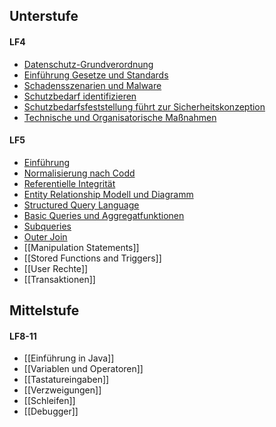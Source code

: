 ## Unterstufe
#### LF4
- [Datenschutz-Grundverordnung](Datenschutz-Grundverordnung.md)
- [Einführung Gesetze und Standards](Einführung%20Gesetze%20und%20Standards.md)
- [Schadensszenarien und Malware](Schadensszenarien%20und%20Malware.md)
- [Schutzbedarf identifizieren](Schutzbedarf%20identifizieren.md)
- [Schutzbedarfsfeststellung führt zur Sicherheitskonzeption](Schutzbedarfsfeststellung%20führt%20zur%20Sicherheitskonzeption.md)
- [Technische und Organisatorische Maßnahmen](Technische%20und%20Organisatorische%20Maßnahmen.md)

#### LF5
- [Einführung](Einführung.md)
- [Normalisierung nach Codd](Normalisierung%20nach%20Codd.md)
- [Referentielle Integrität](Referentielle%20Integrität.md)
- [Entity Relationship Modell und Diagramm](Entity%20Relationship%20Modell%20und%20Diagramm.md)
- [Structured Query Language](Structured%20Query%20Language.md)
- [Basic Queries und Aggregatfunktionen](Basic%20Queries%20und%20Aggregatfunktionen.md)
- [Subqueries](Subqueries.md)
- [Outer Join](Outer%20Join.md)
- [[Manipulation Statements]]
- [[Stored Functions and Triggers]]
- [[User Rechte]]
- [[Transaktionen]]

## Mittelstufe
#### LF8-11
- [[Einführung in Java]]
- [[Variablen und Operatoren]]
- [[Tastatureingaben]]
- [[Verzweigungen]]
- [[Schleifen]]
- [[Debugger]]